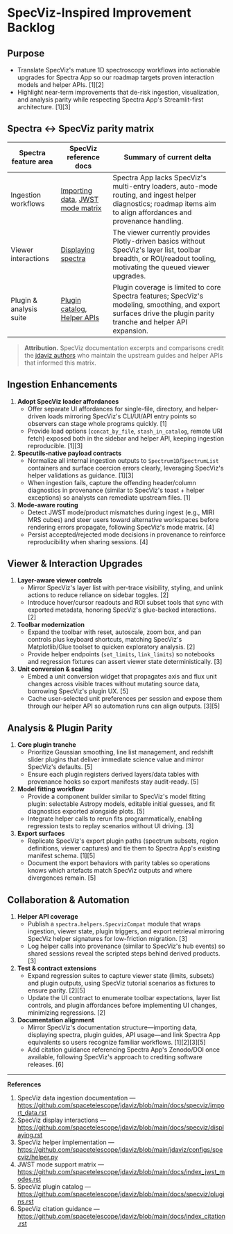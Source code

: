 # SpecViz-Inspired Improvement Backlog

## Purpose
- Translate SpecViz's mature 1D spectroscopy workflows into actionable upgrades for Spectra App so our roadmap targets proven interaction models and helper APIs. [1][2]
- Highlight near-term improvements that de-risk ingestion, visualization, and analysis parity while respecting Spectra App's Streamlit-first architecture. [1][3]

## Spectra ↔ SpecViz parity matrix

| Spectra feature area | SpecViz reference docs | Summary of current delta |
| --- | --- | --- |
| Ingestion workflows | [Importing data][import], [JWST mode matrix][jwst] | Spectra App lacks SpecViz's multi-entry loaders, auto-mode routing, and ingest helper diagnostics; roadmap items aim to align affordances and provenance handling. |
| Viewer interactions | [Displaying spectra][display] | The viewer currently provides Plotly-driven basics without SpecViz's layer list, toolbar breadth, or ROI/readout tooling, motivating the queued viewer upgrades. |
| Plugin & analysis suite | [Plugin catalog][plugins], [Helper APIs][helper] | Plugin coverage is limited to core Spectra features; SpecViz's modeling, smoothing, and export surfaces drive the plugin parity tranche and helper API expansion. |

> **Attribution.** SpecViz documentation excerpts and comparisons credit the [jdaviz authors](https://github.com/spacetelescope/jdaviz) who maintain the upstream guides and helper APIs that informed this matrix.

[import]: https://github.com/spacetelescope/jdaviz/blob/main/docs/specviz/import_data.rst
[jwst]: https://github.com/spacetelescope/jdaviz/blob/main/docs/index_jwst_modes.rst
[display]: https://github.com/spacetelescope/jdaviz/blob/main/docs/specviz/displaying.rst
[plugins]: https://github.com/spacetelescope/jdaviz/blob/main/docs/specviz/plugins.rst
[helper]: https://github.com/spacetelescope/jdaviz/blob/main/jdaviz/configs/specviz/helper.py

## Ingestion Enhancements
1. **Adopt SpecViz loader affordances**
   - Offer separate UI affordances for single-file, directory, and helper-driven loads mirroring SpecViz's CLI/UI/API entry points so observers can stage whole programs quickly. [1]
   - Provide load options (`concat_by_file`, `stash_in_catalog`, remote URI fetch) exposed both in the sidebar and helper API, keeping ingestion reproducible. [1][3]
2. **Specutils-native payload contracts**
   - Normalize all internal ingestion outputs to `Spectrum1D`/`SpectrumList` containers and surface coercion errors clearly, leveraging SpecViz's helper validations as guidance. [1][3]
   - When ingestion fails, capture the offending header/column diagnostics in provenance (similar to SpecViz's toast + helper exceptions) so analysts can remediate upstream files. [1]
3. **Mode-aware routing**
   - Detect JWST mode/product mismatches during ingest (e.g., MIRI MRS cubes) and steer users toward alternative workspaces before rendering errors propagate, following SpecViz's mode matrix. [4]
   - Persist accepted/rejected mode decisions in provenance to reinforce reproducibility when sharing sessions. [4]

## Viewer & Interaction Upgrades
1. **Layer-aware viewer controls**
   - Mirror SpecViz's layer list with per-trace visibility, styling, and unlink actions to reduce reliance on sidebar toggles. [2]
   - Introduce hover/cursor readouts and ROI subset tools that sync with exported metadata, honoring SpecViz's glue-backed interactions. [2]
2. **Toolbar modernization**
   - Expand the toolbar with reset, autoscale, zoom box, and pan controls plus keyboard shortcuts, matching SpecViz's Matplotlib/Glue toolset to quicken exploratory analysis. [2]
   - Provide helper endpoints (`set_limits`, `link_limits`) so notebooks and regression fixtures can assert viewer state deterministically. [3]
3. **Unit conversion & scaling**
   - Embed a unit conversion widget that propagates axis and flux unit changes across visible traces without mutating source data, borrowing SpecViz's plugin UX. [5]
   - Cache user-selected unit preferences per session and expose them through our helper API so automation runs can align outputs. [3][5]

## Analysis & Plugin Parity
1. **Core plugin tranche**
   - Prioritize Gaussian smoothing, line list management, and redshift slider plugins that deliver immediate science value and mirror SpecViz's defaults. [5]
   - Ensure each plugin registers derived layers/data tables with provenance hooks so export manifests stay audit-ready. [5]
2. **Model fitting workflow**
   - Provide a component builder similar to SpecViz's model fitting plugin: selectable Astropy models, editable initial guesses, and fit diagnostics exported alongside plots. [5]
   - Integrate helper calls to rerun fits programmatically, enabling regression tests to replay scenarios without UI driving. [3]
3. **Export surfaces**
   - Replicate SpecViz's export plugin paths (spectrum subsets, region definitions, viewer captures) and tie them to Spectra App's existing manifest schema. [1][5]
   - Document the export behaviors with parity tables so operations knows which artefacts match SpecViz outputs and where divergences remain. [5]

## Collaboration & Automation
1. **Helper API coverage**
   - Publish a `spectra.helpers.SpecvizCompat` module that wraps ingestion, viewer state, plugin triggers, and export retrieval mirroring SpecViz helper signatures for low-friction migration. [3]
   - Log helper calls into provenance (similar to SpecViz's hub events) so shared sessions reveal the scripted steps behind derived products. [3]
2. **Test & contract extensions**
   - Expand regression suites to capture viewer state (limits, subsets) and plugin outputs, using SpecViz tutorial scenarios as fixtures to ensure parity. [2][5]
   - Update the UI contract to enumerate toolbar expectations, layer list controls, and plugin affordances before implementing UI changes, minimizing regressions. [2]
3. **Documentation alignment**
   - Mirror SpecViz's documentation structure—importing data, displaying spectra, plugin guides, API usage—and link Spectra App equivalents so users recognize familiar workflows. [1][2][3][5]
   - Add citation guidance referencing Spectra App's Zenodo/DOI once available, following SpecViz's approach to crediting software releases. [6]

---

**References**
1. SpecViz data ingestion documentation — https://github.com/spacetelescope/jdaviz/blob/main/docs/specviz/import_data.rst
2. SpecViz display interactions — https://github.com/spacetelescope/jdaviz/blob/main/docs/specviz/displaying.rst
3. SpecViz helper implementation — https://github.com/spacetelescope/jdaviz/blob/main/jdaviz/configs/specviz/helper.py
4. JWST mode support matrix — https://github.com/spacetelescope/jdaviz/blob/main/docs/index_jwst_modes.rst
5. SpecViz plugin catalog — https://github.com/spacetelescope/jdaviz/blob/main/docs/specviz/plugins.rst
6. SpecViz citation guidance — https://github.com/spacetelescope/jdaviz/blob/main/docs/index_citation.rst
